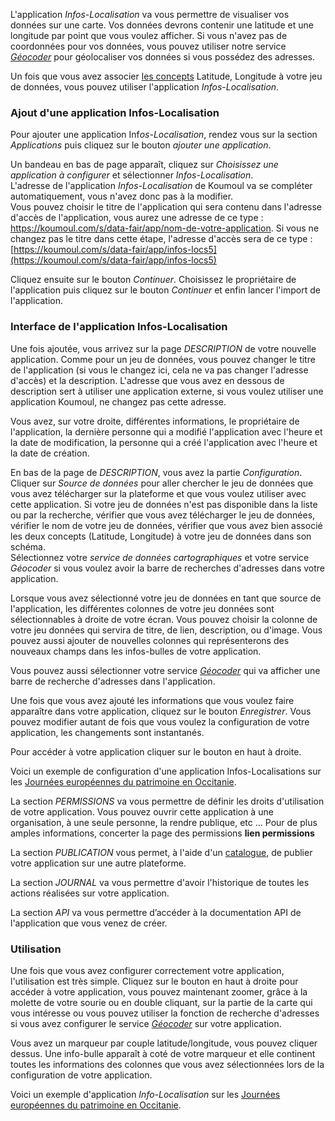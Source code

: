 L'application *Infos-Localisation* va vous permettre de visualiser vos données sur une carte.  Vos données devrons contenir une latitude et une longitude par point que vous voulez afficher. Si vous n'avez pas de coordonnées pour vos données, vous pouvez utiliser notre service [*Géocoder*](user-guide/service-geocoder) pour géolocaliser vos données si vous possédez des adresses.

Un fois que vous avez associer [les concepts](user-guide/concepts) Latitude, Longitude à votre jeu de données, vous pouvez utiliser l'application *Infos-Localisation*.

### Ajout d'une application Infos-Localisation

Pour ajouter une application Inf*os-Localisation*, rendez vous sur la section *Applications* puis cliquez sur le bouton *ajouter une application*.

Un bandeau en bas de page apparaît, cliquez sur *Choisissez une application à configurer* et sélectionner *Infos-Localisation*.  
L'adresse de l'application *Infos-Localisation* de Koumoul va se compléter automatiquement, vous n'avez donc pas à la modifier.  
Vous pouvez choisir le titre de l'application qui sera contenu dans l'adresse d'accès de l'application, vous aurez une adresse de ce type : https://koumoul.com/s/data-fair/app/nom-de-votre-application. Si vous ne changez pas le titre dans cette étape, l'adresse d'accès sera de ce type : [https://koumoul.com/s/data-fair/app/infos-locs5](https://koumoul.com/s/data-fair/app/infos-locs5)

Cliquez ensuite sur le bouton *Continuer*. Choisissez le propriétaire de l'application puis cliquez sur le bouton *Continuer* et enfin lancer l'import de l'application.

### Interface de l'application Infos-Localisation

Une fois ajoutée, vous arrivez sur la page *DESCRIPTION* de votre nouvelle application. Comme pour un jeu de données, vous pouvez changer le titre de l'application (si vous le changez ici, cela ne va pas changer l'adresse d'accès) et la description. L'adresse que vous avez en dessous de description sert à utiliser une application externe, si vous voulez utiliser une application Koumoul, ne changez pas cette adresse.  

Vous avez, sur votre droite, différentes informations, le propriétaire de l'application, la dernière personne qui a modifié l'application avec l'heure et la date de modification, la personne qui a créé l'application avec l'heure et la date de création.

En bas de la page de *DESCRIPTION*, vous avez la partie *Configuration*. Cliquer sur *Source de données* pour aller chercher le jeu de données que vous avez télécharger sur la plateforme et que vous voulez utiliser avec cette application. Si votre jeu de données n'est pas disponible dans la liste ou par la recherche, vérifier que vous avez télécharger le jeu de données, vérifier le nom de votre jeu de données, vérifier que vous avez bien associé les deux concepts (Latitude, Longitude) à votre jeu de données dans son schéma.  
Sélectionnez votre *service de données cartographiques* et votre service *Géocoder* si vous voulez avoir la barre de recherches d'adresses dans votre application.

Lorsque vous avez sélectionné votre jeu de données en tant que source de l'application, les différentes colonnes de votre jeu données sont sélectionnables à droite de votre écran. Vous pouvez choisir la colonne de votre jeu données qui servira de titre, de lien, description, ou d'image. Vous pouvez aussi ajouter de nouvelles colonnes qui représenterons des nouveaux champs dans les infos-bulles de votre application.

Vous pouvez aussi sélectionner votre service [*Géocoder*](user-guide/service-geocoder) qui va afficher une barre de recherche d'adresses dans l'application.

Une fois que vous avez ajouté les informations que vous voulez faire apparaître dans votre application, cliquez sur le bouton *Enregistrer*. Vous pouvez modifier autant de fois que vous voulez la configuration de votre application, les changements sont instantanés.

Pour accéder à votre application cliquer sur le bouton en haut à droite.

Voici un exemple de configuration d'une application Infos-Localisations sur les [Journées européennes du patrimoine en Occitanie](https://koumoul.com/s/data-fair/application/infos-locs5/description).

La section *PERMISSIONS* va vous permettre de définir les droits d'utilisation de votre application. Vous pouvez ouvrir cette application à une organisation, à une seule personne, la rendre publique, etc ... Pour de plus amples informations, concerter la page des permissions **lien permissions**

La section *PUBLICATION* vous permet, à l'aide d'un [catalogue](user-guide/catalog), de publier votre application sur une autre plateforme.

La section *JOURNAL* va vous permettre d'avoir l'historique de toutes les actions réalisées sur votre application.

La section *API* va vous permettre d’accéder à la documentation API de l'application que vous venez de créer.

### Utilisation

Une fois que vous avez configurer correctement votre application, l'utilisation est très simple. Cliquez sur le bouton en haut à droite pour accéder à votre application, vous pouvez maintenant zoomer, grâce à la molette de votre sourie ou en double cliquant, sur la partie de la carte qui vous intéresse ou vous pouvez utiliser la fonction de recherche d'adresses si vous avez configurer le service [*Géocoder*](user-guide/service-geocoder) sur votre application.

Vous avez un marqueur par couple latitude/longitude, vous pouvez cliquer dessus. Une info-bulle apparaît à coté de votre marqueur et elle continent toutes les informations des colonnes que vous avez sélectionnées lors de la configuration de votre application.

Voici un exemple d'application *Info-Localisation* sur les [Journées européennes du patrimoine en Occitanie](https://koumoul.com/s/data-fair/app/infos-locs5).

